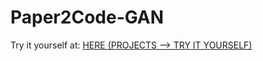 # Paper2Code-GAN

Try it yourself at: [HERE (PROJECTS --> TRY IT YOURSELF)](http://18.189.242.241:8501/) 

